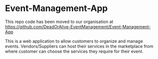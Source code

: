 # Event-Management-App

This repo code has been moved to our organisation at https://github.com/DeadOrAlive-EventManagement/Event-Management-App

This is a web application to allow customers to organize and manage events. Vendors/Suppliers can host their services in the marketplace from where customer can choose the services they require for their event.
